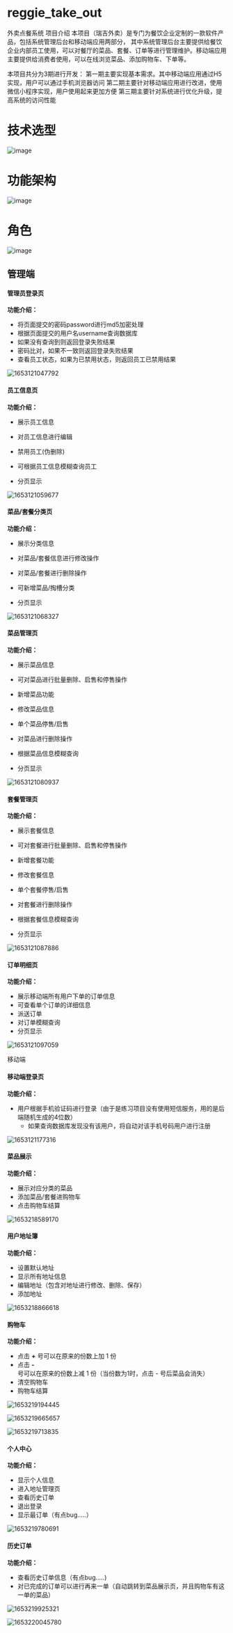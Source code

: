 # reggie_take_out
外卖点餐系统
项目介绍
本项目（瑞吉外卖）是专门为餐饮企业定制的一款软件产品，包括系统管理后台和移动端应用两部分，
其中系统管理后台主要提供给餐饮企业内部员工使用，可以对餐厅的菜品、套餐、订单等进行管理维护。移动端应用主要提供给消费者使用，可以在线浏览菜品、添加购物车、下单等。

本项目共分为3期进行开发：
第一期主要实现基本需求。其中移动端应用通过H5实现，用户可以通过手机浏览器访问
第二期主要针对移动端应用进行改进，使用微信小程序实现，用户使用起来更加方便
第三期主要针对系统进行优化升级，提高系统的访问性能
# 技术选型
![image](https://user-images.githubusercontent.com/96969008/169500915-746062be-5bf9-4a94-ba0f-de0c1448c7c7.png)
# 功能架构
![image](https://user-images.githubusercontent.com/96969008/169500987-4d1364ed-eed4-48ee-bc5a-068b2feaa4ef.png)
# 角色
![image](https://user-images.githubusercontent.com/96969008/169501173-16f3097d-1126-433a-b5b0-06dfa956528c.png)

## 管理端

#### 管理员登录页

**功能介绍：**

- 将页面提交的密码password进行md5加密处理
- 根据页面提交的用户名username查询数据库
- 如果没有查询到则返回登录失败结果
- 密码比对，如果不一致则返回登录失败结果
- 查看员工状态，如果为已禁用状态，则返回员工已禁用结果 

![1653121047792](https://xingqiu-tuchuang-1256524210.cos.ap-shanghai.myqcloud.com/3665/1653121047792.png)

#### 员工信息页

**功能介绍：**

- 展示员工信息

- 对员工信息进行编辑
- 禁用员工(伪删除)
- 可根据员工信息模糊查询员工
- 分页显示

![1653121059677](https://xingqiu-tuchuang-1256524210.cos.ap-shanghai.myqcloud.com/3665/1653121059677.png)

#### 菜品/套餐分类页

**功能介绍：**

- 展示分类信息

- 对菜品/套餐信息进行修改操作
- 对菜品/套餐进行删除操作
- 可新增菜品/掏槽分类
- 分页显示

![1653121068327](https://xingqiu-tuchuang-1256524210.cos.ap-shanghai.myqcloud.com/3665/1653121068327.png)

#### 菜品管理页

**功能介绍：**

- 展示菜品信息

- 可对菜品进行批量删除、启售和停售操作
- 新增菜品功能
- 修改菜品信息
- 单个菜品停售/启售
- 对菜品进行删除操作
- 根据菜品信息模糊查询
- 分页显示

![1653121080937](https://xingqiu-tuchuang-1256524210.cos.ap-shanghai.myqcloud.com/3665/1653121080937.png)

#### 套餐管理页

**功能介绍：**

- 展示套餐信息

- 可对套餐进行批量删除、启售和停售操作
- 新增套餐功能
- 修改套餐信息
- 单个套餐停售/启售
- 对套餐进行删除操作
- 根据套餐信息模糊查询
- 分页显示

![1653121087886](https://xingqiu-tuchuang-1256524210.cos.ap-shanghai.myqcloud.com/3665/1653121087886.png)

#### 订单明细页

**功能介绍：**

- 展示移动端所有用户下单的订单信息
- 可查看单个订单的详细信息
- 派送订单
- 对订单模糊查询
- 分页显示

![1653121097059](https://xingqiu-tuchuang-1256524210.cos.ap-shanghai.myqcloud.com/3665/1653121097059.png)

移动端

#### 移动端登录页

**功能介绍：**

- 用户根据手机验证码进行登录（由于是练习项目没有使用短信服务，用的是后端随机生成的4位数）
  - 如果查询数据库发现没有该用户，将自动对该手机号码用户进行注册



![1653121177316](https://xingqiu-tuchuang-1256524210.cos.ap-shanghai.myqcloud.com/3665/1653121177316.png)

#### **菜品展示**

**功能介绍：**

- 展示对应分类的菜品
- 添加菜品/套餐进购物车
- 点击购物车结算

![1653218589170](https://xingqiu-tuchuang-1256524210.cos.ap-shanghai.myqcloud.com/3665/1653218589170.png)

#### **用户地址簿**

**功能介绍：**

- 设置默认地址
- 显示所有地址信息
- 编辑地址（包含对地址进行修改、删除、保存）
- 添加地址

![1653218866618](https://xingqiu-tuchuang-1256524210.cos.ap-shanghai.myqcloud.com/3665/1653218866618.png)

#### 购物车

**功能介绍：**

- 点击 **+** 号可以在原来的份数上加 1 份
- 点击 **-** 号可以在原来的份数上减 1 份（当份数为1时，点击 - 号后菜品会消失）
- 清空购物车
- 购物车结算

![1653219194445](https://xingqiu-tuchuang-1256524210.cos.ap-shanghai.myqcloud.com/3665/1653219194445.png)

![1653219665657](https://xingqiu-tuchuang-1256524210.cos.ap-shanghai.myqcloud.com/3665/1653219665657.png)

![1653219713835](https://xingqiu-tuchuang-1256524210.cos.ap-shanghai.myqcloud.com/3665/1653219713835.png)

#### 个人中心

**功能介绍：**

- 显示个人信息
- 进入地址管理页
- 查看历史订单
- 退出登录
- 显示最订单（有点bug.....）

![1653219780691](https://xingqiu-tuchuang-1256524210.cos.ap-shanghai.myqcloud.com/3665/1653219780691.png)

#### 历史订单

**功能介绍：**

- 查看历史订单信息（有点bug.....)
- 对已完成的订单可以进行再来一单（自动跳转到菜品展示页，并且购物车有这一单的菜品）

![1653219925321](https://xingqiu-tuchuang-1256524210.cos.ap-shanghai.myqcloud.com/3665/1653219925321.png)

![1653220045780](https://xingqiu-tuchuang-1256524210.cos.ap-shanghai.myqcloud.com/3665/1653220045780.png)



